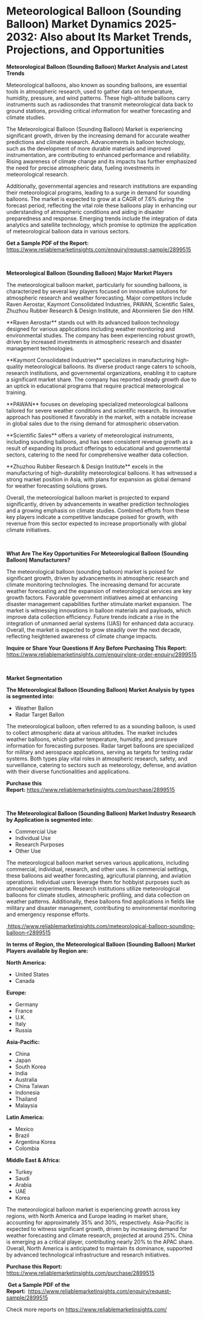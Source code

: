 <p><h1>Meteorological Balloon (Sounding Balloon) Market Dynamics 2025-2032: Also about Its Market Trends, Projections, and Opportunities</h1></p><p><strong>Meteorological Balloon (Sounding Balloon) Market Analysis and Latest Trends</strong></p>
<p><p>Meteorological balloons, also known as sounding balloons, are essential tools in atmospheric research, used to gather data on temperature, humidity, pressure, and wind patterns. These high-altitude balloons carry instruments such as radiosondes that transmit meteorological data back to ground stations, providing critical information for weather forecasting and climate studies.</p><p>The Meteorological Balloon (Sounding Balloon) Market is experiencing significant growth, driven by the increasing demand for accurate weather predictions and climate research. Advancements in balloon technology, such as the development of more durable materials and improved instrumentation, are contributing to enhanced performance and reliability. Rising awareness of climate change and its impacts has further emphasized the need for precise atmospheric data, fueling investments in meteorological research.</p><p>Additionally, governmental agencies and research institutions are expanding their meteorological programs, leading to a surge in demand for sounding balloons. The market is expected to grow at a CAGR of 7.6% during the forecast period, reflecting the vital role these balloons play in enhancing our understanding of atmospheric conditions and aiding in disaster preparedness and response. Emerging trends include the integration of data analytics and satellite technology, which promise to optimize the application of meteorological balloon data in various sectors.</p></p>
<p><strong>Get a Sample PDF of the Report:&nbsp;</strong> <a href="https://www.reliablemarketinsights.com/enquiry/request-sample/2899515?utm_campaign=2207&utm_medium=2&utm_source=Github&utm_content=ia&utm_term=16032025&utm_id=meteorological-balloon-sounding-balloon">https://www.reliablemarketinsights.com/enquiry/request-sample/2899515</a></p>
<p>&nbsp;</p>
<p><strong>Meteorological Balloon (Sounding Balloon) Major Market Players</strong></p>
<p><p>The meteorological balloon market, particularly for sounding balloons, is characterized by several key players focused on innovative solutions for atmospheric research and weather forecasting. Major competitors include Raven Aerostar, Kaymont Consolidated Industries, PAWAN, Scientific Sales, Zhuzhou Rubber Research & Design Institute, and Abonnieren Sie den HIM.</p><p>**Raven Aerostar** stands out with its advanced balloon technology designed for various applications including weather monitoring and environmental studies. The company has been experiencing robust growth, driven by increased investments in atmospheric research and disaster management technologies. </p><p>**Kaymont Consolidated Industries** specializes in manufacturing high-quality meteorological balloons. Its diverse product range caters to schools, research institutions, and governmental organizations, enabling it to capture a significant market share. The company has reported steady growth due to an uptick in educational programs that require practical meteorological training.</p><p>**PAWAN** focuses on developing specialized meteorological balloons tailored for severe weather conditions and scientific research. Its innovative approach has positioned it favorably in the market, with a notable increase in global sales due to the rising demand for atmospheric observation.</p><p>**Scientific Sales** offers a variety of meteorological instruments, including sounding balloons, and has seen consistent revenue growth as a result of expanding its product offerings to educational and governmental sectors, catering to the need for comprehensive weather data collection.</p><p>**Zhuzhou Rubber Research & Design Institute** excels in the manufacturing of high-durability meteorological balloons. It has witnessed a strong market position in Asia, with plans for expansion as global demand for weather forecasting solutions grows.</p><p>Overall, the meteorological balloon market is projected to expand significantly, driven by advancements in weather prediction technologies and a growing emphasis on climate studies. Combined efforts from these key players indicate a competitive landscape poised for growth, with revenue from this sector expected to increase proportionally with global climate initiatives.</p></p>
<p>&nbsp;</p>
<p><strong>What Are The Key Opportunities For Meteorological Balloon (Sounding Balloon) Manufacturers?</strong></p>
<p><p>The meteorological balloon (sounding balloon) market is poised for significant growth, driven by advancements in atmospheric research and climate monitoring technologies. The increasing demand for accurate weather forecasting and the expansion of meteorological services are key growth factors. Favorable government initiatives aimed at enhancing disaster management capabilities further stimulate market expansion. The market is witnessing innovations in balloon materials and payloads, which improve data collection efficiency. Future trends indicate a rise in the integration of unmanned aerial systems (UAS) for enhanced data accuracy. Overall, the market is expected to grow steadily over the next decade, reflecting heightened awareness of climate change impacts.</p></p>
<p><strong>Inquire or Share Your Questions If Any Before Purchasing This Report:</strong> <a href="https://www.reliablemarketinsights.com/enquiry/pre-order-enquiry/2899515?utm_campaign=2207&utm_medium=2&utm_source=Github&utm_content=ia&utm_term=16032025&utm_id=meteorological-balloon-sounding-balloon">https://www.reliablemarketinsights.com/enquiry/pre-order-enquiry/2899515</a></p>
<p>&nbsp;</p>
<p><strong>Market Segmentation</strong></p>
<p><strong>The Meteorological Balloon (Sounding Balloon) Market Analysis by types is segmented into:</strong></p>
<p><ul><li>Weather Ballon</li><li>Radar Target Ballon</li></ul></p>
<p><p>The meteorological balloon, often referred to as a sounding balloon, is used to collect atmospheric data at various altitudes. The market includes weather balloons, which gather temperature, humidity, and pressure information for forecasting purposes. Radar target balloons are specialized for military and aerospace applications, serving as targets for testing radar systems. Both types play vital roles in atmospheric research, safety, and surveillance, catering to sectors such as meteorology, defense, and aviation with their diverse functionalities and applications.</p></p>
<p><strong>Purchase this Report:&nbsp;</strong><a href="https://www.reliablemarketinsights.com/purchase/2899515?utm_campaign=2207&utm_medium=2&utm_source=Github&utm_content=ia&utm_term=16032025&utm_id=meteorological-balloon-sounding-balloon">https://www.reliablemarketinsights.com/purchase/2899515</a></p>
<p>&nbsp;</p>
<p><strong>The Meteorological Balloon (Sounding Balloon) Market Industry Research by Application is segmented into:</strong></p>
<p><ul><li>Commercial Use</li><li>Individual Use</li><li>Research Purposes</li><li>Other Use</li></ul></p>
<p><p>The meteorological balloon market serves various applications, including commercial, individual, research, and other uses. In commercial settings, these balloons aid weather forecasting, agricultural planning, and aviation operations. Individual users leverage them for hobbyist purposes such as atmospheric experiments. Research institutions utilize meteorological balloons for climate studies, atmospheric profiling, and data collection on weather patterns. Additionally, these balloons find applications in fields like military and disaster management, contributing to environmental monitoring and emergency response efforts.</p></p>
<p><a href="https://www.reliablemarketinsights.com/meteorological-balloon-sounding-balloon-r2899515?utm_campaign=2207&utm_medium=2&utm_source=Github&utm_content=ia&utm_term=16032025&utm_id=meteorological-balloon-sounding-balloon">&nbsp;https://www.reliablemarketinsights.com/meteorological-balloon-sounding-balloon-r2899515</a></p>
<p><strong>In terms of Region, the Meteorological Balloon (Sounding Balloon) Market Players available by Region are:</strong></p>
<p>
    <p> <strong> North America: </strong>
        <ul>
            <li>United States</li>
            <li>Canada</li>
        </ul>
        </p> 
    <p> <strong> Europe: </strong>
        <ul>
            <li>Germany</li>
            <li>France</li>
            <li>U.K.</li>
            <li>Italy</li>
            <li>Russia</li>
        </ul>
        </p> 
    <p> <strong> Asia-Pacific: </strong>
        <ul>
            <li>China</li>
            <li>Japan</li>
            <li>South Korea</li>
            <li>India</li>
            <li>Australia</li>
            <li>China Taiwan</li>
            <li>Indonesia</li>
            <li>Thailand</li>
            <li>Malaysia</li>
        </ul>
        </p> 
    <p> <strong> Latin America: </strong>
        <ul>
            <li>Mexico</li>
            <li>Brazil</li>
            <li>Argentina Korea</li>
            <li>Colombia</li>
        </ul>
        </p> 
    <p> <strong> Middle East & Africa: </strong>
        <ul>
            <li>Turkey</li>
            <li>Saudi</li>
            <li>Arabia</li>
            <li>UAE</li>
            <li>Korea</li>
        </ul>
    </p>
    </p>
<p><p>The meteorological balloon market is experiencing growth across key regions, with North America and Europe leading in market share, accounting for approximately 35% and 30%, respectively. Asia-Pacific is expected to witness significant growth, driven by increasing demand for weather forecasting and climate research, projected at around 25%. China is emerging as a critical player, contributing nearly 20% to the APAC share. Overall, North America is anticipated to maintain its dominance, supported by advanced technological infrastructure and research initiatives.</p></p>
<p><strong>Purchase this Report: </strong><a href="https://www.reliablemarketinsights.com/purchase/2899515?utm_campaign=2207&utm_medium=2&utm_source=Github&utm_content=ia&utm_term=16032025&utm_id=meteorological-balloon-sounding-balloon">https://www.reliablemarketinsights.com/purchase/2899515</a></p>
<p>&nbsp;<strong>Get a Sample PDF of the Report:&nbsp;&nbsp;</strong><a href="https://www.reliablemarketinsights.com/enquiry/request-sample/2899515?utm_campaign=2207&utm_medium=2&utm_source=Github&utm_content=ia&utm_term=16032025&utm_id=meteorological-balloon-sounding-balloon">https://www.reliablemarketinsights.com/enquiry/request-sample/2899515</a></p>
<p><strong></strong></p>
<p>Check more reports on <a href="https://www.reliablemarketinsights.com/?utm_campaign=2207&utm_medium=2&utm_source=Github&utm_content=ia&utm_term=16032025&utm_id=meteorological-balloon-sounding-balloon">https://www.reliablemarketinsights.com/</a></p>